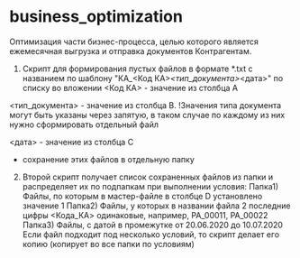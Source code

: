 # business_optimization
Оптимизация части бизнес-процесса, целью которого является ежемесячная выгрузка и отправка документов Контрагентам. 
1)  Скрипт для формирования пустых файлов в формате *.txt с названием по шаблону "КА_<Код КА>_<тип_документа>_<дата>" по списку во вложении
   <Код КА> - значение из столбца А
   
   <тип_документа> - значение из столбца B. 
   !Значения типа документа могут быть указаны через запятую, в таком случае по каждому из них нужно сформировать отдельный файл
   
   <дата> - значение из столбца C
   
   + сохранение этих файлов в отдельную папку

2)  Второй скрипт получает список сохраненных файлов из папки и распределяет их по подпапкам при выполнении условия:
   Папка1) Файлы, по которым в мастер-файле в столбце D установлено значение 1
   Папка2) Файлы, у которых в названии файла 2 последние цифры <Кода_КА> одинаковые, например, PA_00011, PA_00022
   Папка3) Файлы, с датой в промежутке от 20.06.2020 до 10.07.2020
	   Если файл подходит под несколько условий, то скрипт делает его копию (копирует во все папки по условиям)
